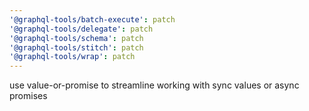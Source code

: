 ```yaml
---
'@graphql-tools/batch-execute': patch
'@graphql-tools/delegate': patch
'@graphql-tools/schema': patch
'@graphql-tools/stitch': patch
'@graphql-tools/wrap': patch
---
```


use value-or-promise to streamline working with sync values or async promises
